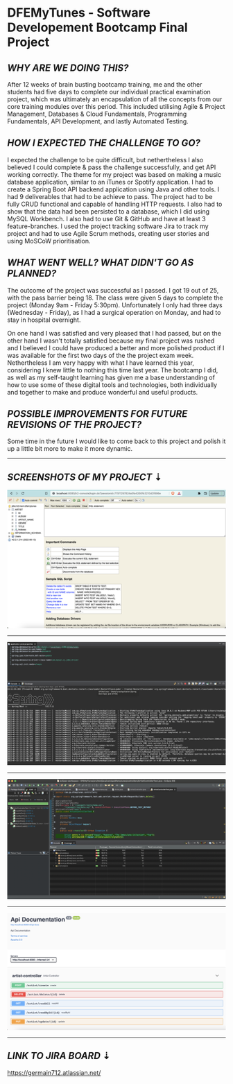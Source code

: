 # DFEMyTunes - Software Developement Bootcamp Final Project

## _WHY ARE WE DOING THIS?_

After 12 weeks of brain busting bootcamp training, me and the other students had five days to complete our individual practical examination project, which was ultimately an encapsulation of all the concepts from our core training modules over this period. This included utilising Agile & Project Management, Databases & Cloud Fundamentals, Programming Fundamentals, API Development, and lastly Automated Testing.

## _HOW I EXPECTED THE CHALLENGE TO GO?_

I expected the challenge to be quite difficult, but nethertheless I also believed I could complete & pass the challenge successfully, and get API working correctly. The theme for my project was based on making a music database application, similar to an iTunes or Spotify application. I had to create a Spring Boot API backend application using Java and other tools. I had 9 deliverables that had to be achieve to pass. The project had to be fully CRUD functional and capable of handling HTTP requests. I also had to show that the data had been persisted to a database, which I did using MySQL Workbench. I also had to use Git & GitHub and have at least 3 feature-branches. I used the project tracking software Jira to track my project and had to use Agile Scrum methods, creating user stories and using MoSCoW prioritisation.

## _WHAT WENT WELL? WHAT DIDN'T GO AS PLANNED?_

The outcome of the project was successful as I passed. I got 19 out of 25, with the pass barrier being 18. The class were given 5 days to complete the project (Monday 9am - Friday 5:30pm). Unfortunately I only had three days (Wednesday - Friday), as I had a surgical operation on Monday, and had to stay in hospital overnight.

On one hand I was satisfied and very pleased that I had passed, but on the other hand I wasn't totally satisfied because my final project was rushed and I believed I could have produced a better and more polished product if I was available for the first two days of the the project exam week.
Nethertheless I am very happy with what I have learned this year, considering I knew little to nothing this time last year. The bootcamp I did, as well as my self-taught learning has given me a base understanding of how to use some of these digital tools and technologies, both individually and together to make and produce wonderful and useful products.

## _POSSIBLE IMPROVEMENTS FOR FUTURE REVISIONS OF THE PROJECT?_

Some time in the future I would like to come back to this project and polish it up a little bit more to make it more dynamic.

---

## _SCREENSHOTS OF MY PROJECT_ ⇣

![H2 database connection](Screenshots%20For%20Project/Screenshot%202022-07-15%20Connecting%20To%20H2%20Database.png)

---

![Showing persistance to MySQL database](Screenshots%20For%20Project/Screenshot%202022-07-15%20Eclipse%20Sprin%20Boot%20Test%20Connecting%20To%20MySQL_Persistance.png)

---

![J Unit test - pass](Screenshots%20For%20Project/Screenshot%202022-07-15%20J%20Unit%20Test%20Pass.png)

---

![Swagger API documentantion](Screenshots%20For%20Project/Screenshot%202022-07-15%20Swagger.png)

[def]: Screenshots%20For%20Project/Screenshot%202022-07-15%20Connecting%20To%20H2%20Database.png

---

## _LINK TO JIRA BOARD_ ⇣

https://germain712.atlassian.net/
